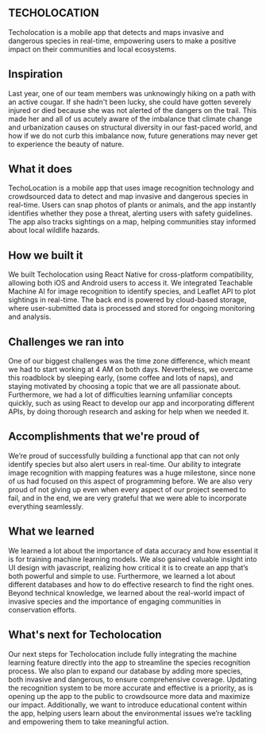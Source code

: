 ## TECHOLOCATION

Techolocation is a mobile app that detects and maps invasive and dangerous species in real-time, empowering users to make a positive impact on their communities and local ecosystems.

## Inspiration
Last year, one of our team members was unknowingly hiking on a path with an active cougar. If she hadn't been lucky, she could have gotten severely injured or died because she was not alerted of the dangers on the trail. This made her and all of us acutely aware of the imbalance that climate change and urbanization causes on structural diversity in our fast-paced world, and how if we do not curb this imbalance now, future generations may never get to experience the beauty of nature.

## What it does
TechoLocation is a mobile app that uses image recognition technology and crowdsourced data to detect and map invasive and dangerous species in real-time. Users can snap photos of plants or animals, and the app instantly identifies whether they pose a threat, alerting users with safety guidelines. The app also tracks sightings on a map, helping communities stay informed about local wildlife hazards.

## How we built it
We built Techolocation using React Native for cross-platform compatibility, allowing both iOS and Android users to access it. We integrated Teachable Machine AI for image recognition to identify species, and Leaflet API to plot sightings in real-time. The back end is powered by cloud-based storage, where user-submitted data is processed and stored for ongoing monitoring and analysis.

## Challenges we ran into
One of our biggest challenges was the time zone difference, which meant we had to start working at 4 AM on both days. Nevertheless, we overcame this roadblock by sleeping early, (some coffee and lots of naps), and staying motivated by choosing a topic that we are all passionate about. Furthermore, we had a lot of difficulties learning unfamiliar concepts quickly, such as using React to develop our app and incorporating different APIs, by doing thorough research and asking for help when we needed it.  

## Accomplishments that we're proud of
We’re proud of successfully building a functional app that can not only identify species but also alert users in real-time. Our ability to integrate image recognition with mapping features was a huge milestone, since none of us had focused on this aspect of programming before. We are also very proud of not giving up even when every aspect of our project seemed to fail, and in the end, we are very grateful that we were able to incorporate everything seamlessly. 

## What we learned
We learned a lot about the importance of data accuracy and how essential it is for training machine learning models. We also gained valuable insight into UI design with javascript, realizing how critical it is to create an app that’s both powerful and simple to use. Furthermore, we learned a lot about different databases and how to do effective research to find the right ones. Beyond technical knowledge, we learned about the real-world impact of invasive species and the importance of engaging communities in conservation efforts.

## What's next for Techolocation
Our next steps for Techolocation include fully integrating the machine learning feature directly into the app to streamline the species recognition process. We also plan to expand our database by adding more species, both invasive and dangerous, to ensure comprehensive coverage. Updating the recognition system to be more accurate and effective is a priority, as is opening up the app to the public to crowdsource more data and maximize our impact. Additionally, we want to introduce educational content within the app, helping users learn about the environmental issues we’re tackling and empowering them to take meaningful action.
